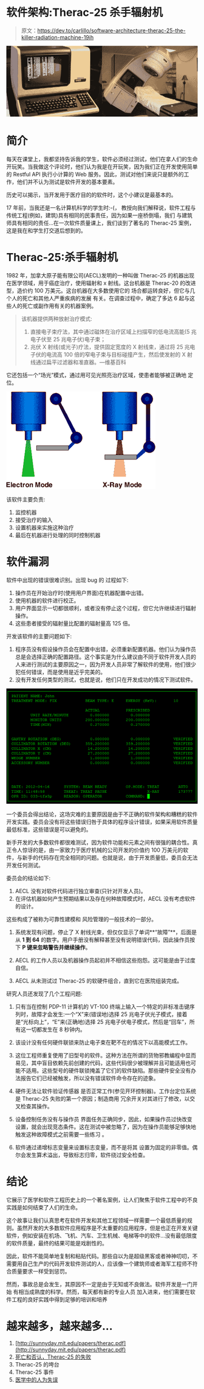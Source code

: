 # 软件架构:Therac-25 杀手辐射机

> 原文：<https://dev.to/carlillo/software-architecture-therac-25-the-killer-radiation-machine-19ih>

[![Therac-25](img/0c75af6449b7d27bf2ee12aa06519d77.png)](https://cdn-images-1.medium.com/max/2000/1*ukXKrvRV4KJ1UbVe7OJEpQ.png)

# 简介

每天在课堂上，我都坚持告诉我的学生，软件必须经过测试，他们在拿人们的生命开玩笑。当我做这个评论时，他们认为我是在开玩笑，因为我们正在开发使用简单的 Restful API 执行小计算的 Web 服务。因此，测试对他们来说只是额外的工作，他们并不认为测试是软件开发的基本要素。

历史可以揭示，当开发用于医疗目的的软件时，这个小建议是最基本的。

17 年前，当我还是一名计算机科学的学生时:-(，
教授向我们解释说，软件工程与传统工程(例如，建筑)具有相同的民事责任，因为如果一座桥倒塌，我们
与建筑师具有相同的责任...在一次软件质量课上，我们谈到了著名的 Therac-25 案例，这是我在和学生打交道后想到的。

# Therac-25:杀手辐射机

1982 年，加拿大原子能有限公司(AECL)发明的一种叫做 Therac-25 的机器出现在医学领域，用于癌症治疗，使用辐射和 x 射线。这台机器是 Therac-20 的改进型，造价约 100 万美元。这台机器在大多数使用它的
场合都运转良好，但它与几个人的死亡和其他人严重疾病的发展
有关。在调查过程中，确定了多达 6 起与这些人的死亡或副作用有关的机器案例。

> 该机器提供两种放射治疗模式:
> 
> 1.  直接电子束疗法，其中通过磁体在治疗区域上扫描窄的低电流高能(5 兆电子伏至 25 兆电子伏)电子束；
> 2.  兆伏 X 射线(或光子)疗法，提供固定宽度的 X 射线束，通过将 25 兆电子伏的电流高 100 倍的窄电子束与目标碰撞产生，然后使发射的 X 射线通过扁平过滤器和准直器。—维基百科

它还包括一个“场光”模式，通过用可见光照亮治疗区域，使患者能够被正确地
定位。

[![Therac-25: Use](img/e8b9e3b9d63fcdf18558a21d022f21f8.png)](https://cdn-images-1.medium.com/max/2000/1*oyylp-dm7CbDtEUKtuGH_w.gif)

该软件主要负责:

1.  监控机器
2.  接受治疗的输入
3.  设置机器来实施这种治疗
4.  最后在机器进行处理的同时控制机器

# 软件漏洞

软件中出现的错误很难识别。出现 bug 的
过程如下:

1.  操作员在开始治疗时(使用用户界面)在机器配置中出错。
2.  使用机器的软件进行校正。
3.  用户界面显示一切都很顺利，或者没有停止这个过程，但它允许继续进行辐射操作。
4.  这些患者接受的辐射量比配置的辐射量高 125 倍。

开发该软件的主要问题如下:

1.  程序员没有假设操作员会在配置中出错，必须重新配置机器。他们认为操作员总是会选择正确的配置路径。这个事实是为什么建议由不同于软件开发人员的人来进行测试的主要原因之一，因为开发人员非常了解软件的使用，他们很少犯任何错误，而是使用是近乎完美的。
2.  没有开发任何类型的测试，也就是说，他们只在开发成功的情况下测试软件。

[![](img/9c7873280c727ef1c6c7a75bc307aa00.png)](https://cdn-images-1.medium.com/max/2000/1*2NOwr7qptOpSh0Ldh3K7Ww.png)

一个委员会得出结论，这场灾难的主要原因是由于不正确的软件架构和糟糕的软件开发实践。委员会没有将这些错误归咎于具体的程序设计错误，如果采用软件质量最低标准，这些错误是可以避免的。

新手开发的大多数软件都很难测试，因为软件功能和元素之间有很强的耦合性。真正令人惊讶的是，由一家致力于医疗机械的公司开发的价值约 100 万美元的软件，与新手的代码存在完全相同的问题。也就是说，由于开发质量低，委员会无法开发任何测试。

委员会的结论如下:

1.  AECL 没有对软件代码进行独立审查(只针对开发人员)。
2.  在评估机器如何产生预期结果以及存在何种故障模式时，AECL 没有考虑软件的设计。

这些构成了被称为可靠性建模和
风险管理的一般技术的一部分。

1.  系统发现有问题，停止了 X 射线光束，但仅仅显示了单词**“故障”**，后面是从 **1 到 64** 的数字。用户手册没有解释甚至没有说明错误代码，因此操作员按下 **P 键来忽略警告并继续操作**。

2.  AECL 的工作人员以及机器操作员起初并不相信这些抱怨。这可能是由于过度自信。

3.  AECL 从未测试过 Therac-25 的软硬件组合，直到它在医院组装完成。

研究人员还发现了几个工程问题:

1.  只有当在控制 PDP-11 计算机的 VT-100 终端上输入一个特定的非标准击键序列时，故障才会发生:一个“X”来(错误地)选择 25 兆电子伏光子模式，接着是“光标向上”，“E”来(正确地)选择 25 兆电子伏电子模式，然后是“回车”，所有这一切都发生在 8 秒钟内。

2.  该设计没有任何硬件联锁来防止电子束在靶不在的情况下以高能模式工作。

3.  这位工程师重复使用了旧型号的软件。这种方法在所谓的货物邪教编程中显而易见，其中盲目依赖先前创建的代码，这些代码很少被理解并且可能适用也可能不适用。这些型号的硬件联锁掩盖了它们的软件缺陷。那些硬件安全没有办法报告它们已经被触发，所以没有错误软件命令存在的迹象。

4.  硬件无法让软件验证传感器
    是否正常工作(参见开环控制器)。工作台定位系统是 Therac-25 失败的第一个原因；制造商用
    冗余开关对其进行了修改，以交叉检查其操作。

5.  设备控制任务没有与操作员
    界面任务正确同步，因此，如果操作员过快改变
    设置，就会出现竞态条件。这在测试中被忽略了，因为在操作员能够足够快地触发这种故障模式之前需要一些练习
    。

6.  软件通过递增标志变量来设置标志变量，而不是将其
    设置为固定的非零值。偶尔会发生算术溢出，导致标志归零，软件绕过安全检查。

# 结论

它展示了医学和软件工程历史上的一个著名案例，让人们聚焦于软件工程中的不良实践是如何结束了人们的生命。

这个故事让我们认真思考在软件开发和其他工程领域一样需要一个最低质量的规则。虽然开发的大多数软件应用程序是不太重要的应用程序，但是也正在开发关键软件，例如安装在机场、飞机、汽车、卫生机械、电梯等中的软件...没有最低限度的软件质量，最终的结果可能是戏剧性的。

因此，软件不能简单地复制和粘贴代码。那些自以为是超级黑客或者神神叨叨，不需要用自己生产的代码开发软件测试的人，应该像一个建筑师或者海军工程师不符合质量要求一样受到惩罚。

然而，事故总是会发生，其原因不一定是由于无知或不良做法。软件开发是一门开始
有相当成熟度的科学。然而，每天都有新的专业人员
加入进来，他们需要在软件工程的良好实践中得到足够的培训和培养

# 越来越多，越来越多...

1.  [http://sunnyday.mit.edu/papers/therac.pdf](http://sunnyday.mit.edu/papers/therac.pdf)
2.  [死亡和否认，Therac-25 的失败](http://%5Bhttp://cobra.csc.calpoly.edu/~dbutler/papers/THERAC25.html)
3.  Therac-25 的垮台
4.  Therac-25 事件
5.  [医学中的人为失误](http://www.smi.stanford.edu/people/felciano/research/humanerror/humanerrortalk.html)
